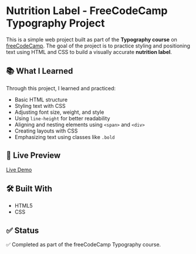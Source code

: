 
# Nutrition Label - FreeCodeCamp Typography Project

This is a simple web project built as part of the **Typography course** on [freeCodeCamp](https://www.freecodecamp.org/). The goal of the project is to practice styling and positioning text using HTML and CSS to build a visually accurate **nutrition label**.

## 📚 What I Learned

Through this project, I learned and practiced:

- Basic HTML structure
- Styling text with CSS
- Adjusting font size, weight, and style
- Using `line-height` for better readability
- Aligning and nesting elements using `<span>` and `<div>`
- Creating layouts with CSS
- Emphasizing text using classes like `.bold`

## 🚀 Live Preview

[Live Demo](https://mhmaldyb510.github.io/free-code-camp-nutrition-label/) <!-- (Replace # with the link to your live site if hosted, e.g., GitHub Pages) -->

## 🛠️ Built With

- HTML5
- CSS


## ✅ Status

✅ Completed as part of the freeCodeCamp Typography course.
